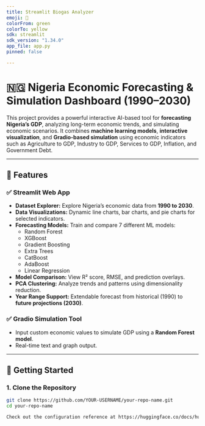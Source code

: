 ```yaml
---
title: Streamlit Biogas Analyzer
emoji: 🧪
colorFrom: green
colorTo: yellow
sdk: streamlit
sdk_version: "1.34.0"
app_file: app.py
pinned: false

---
```

# 🇳🇬 Nigeria Economic Forecasting & Simulation Dashboard (1990–2030)

This project provides a powerful interactive AI-based tool for **forecasting Nigeria’s GDP**, analyzing long-term economic trends, and simulating economic scenarios. It combines **machine learning models**, **interactive visualization**, and **Gradio-based simulation** using economic indicators such as Agriculture to GDP, Industry to GDP, Services to GDP, Inflation, and Government Debt.

---

## 📌 Features

### ✅ Streamlit Web App
- **Dataset Explorer:** Explore Nigeria’s economic data from **1990 to 2030**.
- **Data Visualizations:** Dynamic line charts, bar charts, and pie charts for selected indicators.
- **Forecasting Models:** Train and compare 7 different ML models:
  - Random Forest
  - XGBoost
  - Gradient Boosting
  - Extra Trees
  - CatBoost
  - AdaBoost
  - Linear Regression
- **Model Comparison:** View R² score, RMSE, and prediction overlays.
- **PCA Clustering:** Analyze trends and patterns using dimensionality reduction.
- **Year Range Support:** Extendable forecast from historical (1990) to **future projections (2030)**.

### ✅ Gradio Simulation Tool
- Input custom economic values to simulate GDP using a **Random Forest model**.
- Real-time text and graph output.

---

## 🚀 Getting Started

### 1. Clone the Repository
```bash
git clone https://github.com/YOUR-USERNAME/your-repo-name.git
cd your-repo-name

Check out the configuration reference at https://huggingface.co/docs/hub/spaces-config-reference
